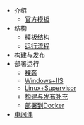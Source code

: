 - 介绍
	- [官方模板](/官方模板.md)
- 结构
    - [模板结构](/模板结构.md)
    - [运行流程](/运行流程.md)
- [构建与发布](/构建与发布.md)
- 部署运行
    - [裸奔](裸奔.md)
    - [Windows+IIS](/Windows+IIS.md)
    - [Linux+Supervisor](/Linux+Supervisor.md)
    - [构建与发布补充](/构建与发布补充.md)
    - [部署到Docker](/部署到docker.md)
- [中间件](/中间件.md)

